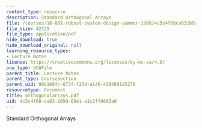 ```yaml
---
content_type: resource
description: Standard Orthogonal Arrays
file: /courses/16-881-robust-system-design-summer-1998/4c5c4f68ca83169d69e1a1c2ff0685a0_orthogonalarrays.pdf
file_size: 42725
file_type: application/pdf
hide_download: true
hide_download_original: null
learning_resource_types:
- Lecture Notes
license: https://creativecommons.org/licenses/by-nc-sa/4.0/
ocw_type: OCWFile
parent_title: Lecture Notes
parent_type: CourseSection
parent_uid: 98b160fc-873f-f25d-a146-4204891d5279
resourcetype: Document
title: orthogonalarrays.pdf
uid: 4c5c4f68-ca83-169d-69e1-a1c2ff0685a0
---
```

Standard Orthogonal Arrays
